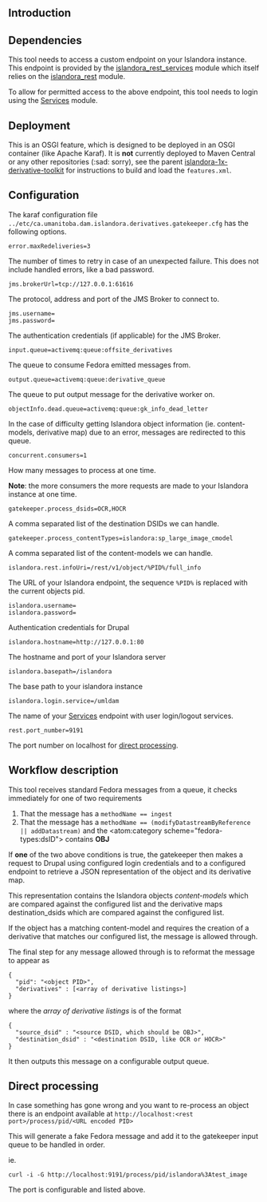 ## Introduction


## Dependencies
This tool needs to access a custom endpoint on your Islandora instance. This endpoint is provided by the [islandora_rest_services](https://github.com/uml-digitalinitiatives/islandora_rest_services) module which itself relies on the [islandora_rest](https://github.com/discoverygarden/islandora_rest) module.

To allow for permitted access to the above endpoint, this tool needs to login using the [Services](https://www.drupal.org/project/services) module.

## Deployment
This is an OSGI feature, which is designed to be deployed in an OSGI container (like Apache Karaf).
It is **not** currently deployed to Maven Central or any other repositories (:sad: sorry), see the parent [islandora-1x-derivative-toolkit](https://github.com/whikloj/islandora-1x-derivative-toolkit) 
for instructions to build and load the `features.xml`.


## Configuration
The karaf configuration file `../etc/ca.umanitoba.dam.islandora.derivatives.gatekeeper.cfg` has the following options.
```
error.maxRedeliveries=3
```
The number of times to retry in case of an unexpected failure. This does not include handled errors, like a bad password.

```
jms.brokerUrl=tcp://127.0.0.1:61616
```
The protocol, address and port of the JMS Broker to connect to.

```
jms.username=
jms.password=
```
The authentication credentials (if applicable) for the JMS Broker.

```
input.queue=activemq:queue:offsite_derivatives
```
The queue to consume Fedora emitted messages from.

```
output.queue=activemq:queue:derivative_queue
```
The queue to put output message for the derivative worker on.

```
objectInfo.dead.queue=activemq:queue:gk_info_dead_letter
```
In the case of difficulty getting Islandora object information (ie. content-models, derivative map) due to an error, messages are redirected to this queue.

```
concurrent.consumers=1
```
How many messages to process at one time.

**Note**: the more consumers the more requests are made to your Islandora instance at one time.

```
gatekeeper.process_dsids=OCR,HOCR
```
A comma separated list of the destination DSIDs we can handle.

```
gatekeeper.process_contentTypes=islandora:sp_large_image_cmodel
```
A comma separated list of the content-models we can handle.

```
islandora.rest.infoUri=/rest/v1/object/%PID%/full_info
```
The URL of your Islandora endpoint, the sequence `%PID%` is replaced with the current objects pid.

```
islandora.username=
islandora.password=
```
Authentication credentials for Drupal

```
islandora.hostname=http://127.0.0.1:80
```
The hostname and port of your Islandora server

```
islandora.basepath=/islandora
```
The base path to your islandora instance

```
islandora.login.service=/umldam
```
The name of your [Services](http://www.drupal.org/project/services) endpoint with user login/logout services.

```
rest.port_number=9191
```
The port number on localhost for [direct processing](#direct-processing).

## Workflow description
This tool receives standard Fedora messages from a queue, it checks immediately for one of two requirements
  1. That the message has a `methodName == ingest`
  2. That the message has a `methodName == (modifyDatastreamByReference || addDatastream)` and the &lt;atom:category scheme="fedora-types:dsID"&gt; contains **OBJ**
  
If **one** of the two above conditions is true, the gatekeeper then makes a request to Drupal using configured login credentials and to a configured endpoint to retrieve a JSON representation of the object and its derivative map.
  
This representation contains the Islandora objects _content-models_ which are compared against the configured list and the derivative maps destination\_dsids which are compared against the configured list.
  
If the object has a matching content-model and requires the creation of a derivative that matches our configured list, the message is allowed through.
  
The final step for any message allowed through is to reformat the message to appear as
```
{ 
  "pid": "<object PID>",
  "derivatives" : [<array of derivative listings>]
}
```

where the _array of derivative listings_ is of the format
```
{
  "source_dsid" : "<source DSID, which should be OBJ>",
  "destination_dsid" : "<destination DSID, like OCR or HOCR>"
}
```
  
It then outputs this message on a configurable output queue.

## Direct processing
In case something has gone wrong and you want to re-process an object there is an endpoint available at `http://localhost:<rest port>/process/pid/<URL encoded PID>`

This will generate a fake Fedora message and add it to the gatekeeper input queue to be handled in order.

ie.
```
curl -i -G http://localhost:9191/process/pid/islandora%3Atest_image
```

The port is configurable and listed above.
